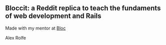## Bloccit: a Reddit replica to teach the fundaments of web development and Rails

Made with my mentor at [Bloc](http://bloc.io)

Alex Rolfe
